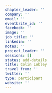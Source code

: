 ```yaml
---
chapter_leader: ''
company: ''
email: ''
eventbrite_id: ''
facebook: ''
image: ''
job_title: ''
linkedin: ''
notes: ''
project_leader: ''
sessions: []
status: add-details
title: Colin Lobley
travel_from: ''
twitter: ''
type: participant
website: ''
---
```


<!-- put more details about participant here -->